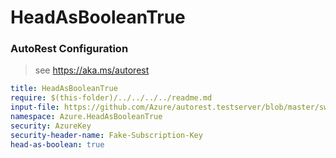 # HeadAsBooleanTrue
### AutoRest Configuration
> see https://aka.ms/autorest

``` yaml
title: HeadAsBooleanTrue
require: $(this-folder)/../../../../readme.md
input-file: https://github.com/Azure/autorest.testserver/blob/master/swagger/head.json
namespace: Azure.HeadAsBooleanTrue
security: AzureKey
security-header-name: Fake-Subscription-Key
head-as-boolean: true
```
